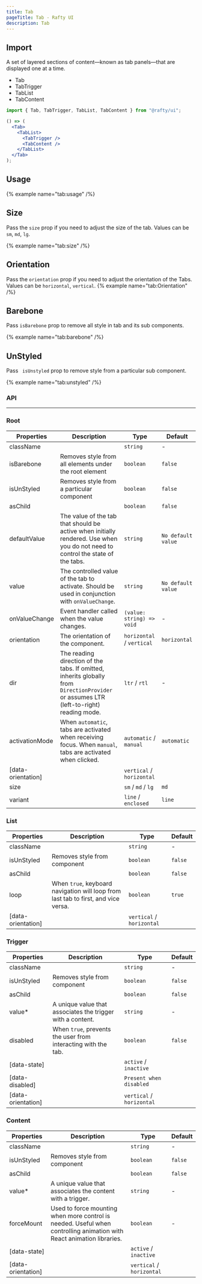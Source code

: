 ```yaml
---
title: Tab
pageTitle: Tab - Rafty UI
description: Tab
---
```


## Import

A set of layered sections of content—known as tab panels—that are displayed one at a time.

- Tab
- TabTrigger
- TabList
- TabContent

```jsx
import { Tab, TabTrigger, TabList, TabContent } from "@rafty/ui";

() => (
  <Tab>
    <TabList>
      <TabTrigger />
      <TabContent />
    </TabList>
  </Tab>
);
```

## Usage

{% example name="tab:usage" /%}

## Size

Pass the `size` prop if you need to adjust the size of the tab. Values can be `sm`, `md`, `lg`.

{% example name="tab:size" /%}

## Orientation

Pass the `orientation` prop if you need to adjust the orientation of the Tabs. Values can be `horizontal`, `vertical`.
{% example name="tab:Orientation" /%}

## Barebone

Pass `isBarebone` prop to remove all style in tab and its sub components.

{% example name="tab:barebone" /%}

## UnStyled

Pass ` isUnstyled` prop to remove style from a particular sub component.

{% example name="tab:unstyled" /%}

### API

---

### Root

| Properties         | Description                                                                                                                            | Type                      | Default            |
| ------------------ | -------------------------------------------------------------------------------------------------------------------------------------- | ------------------------- | ------------------ |
| className          |                                                                                                                                        | `string`                  | -                  |
| isBarebone         | Removes style from all elements under the root element                                                                                 | `boolean`                 | `false`            |
| isUnStyled         | Removes style from a particular component                                                                                              | `boolean`                 | `false`            |
| asChild            |                                                                                                                                        | `boolean`                 | `false`            |
| defaultValue       | The value of the tab that should be active when initially rendered. Use when you do not need to control the state of the tabs.         | `string`                  | `No default value` |
| value              | The controlled value of the tab to activate. Should be used in conjunction with `onValueChange`.                                       | `string`                  | `No default value` |
| onValueChange      | Event handler called when the value changes.                                                                                           | `(value: string) => void` | -                  |
| orientation        | The orientation of the component.                                                                                                      | `horizontal` / `vertical` | `horizontal`       |
| dir                | The reading direction of the tabs. If omitted, inherits globally from `DirectionProvider` or assumes LTR (left-to-right) reading mode. | `ltr` / `rtl`             | -                  |
| activationMode     | When `automatic`, tabs are activated when receiving focus. When `manual`, tabs are activated when clicked.                             | `automatic` / `manual`    | `automatic`        |
| [data-orientation] |                                                                                                                                        | `vertical` / `horizontal` |                    |
| size               |                                                                                                                                        | `sm` / `md` / `lg`        | `md`               |
| variant            |                                                                                                                                        | `line` / `enclosed`       | `line`             |

### List

| Properties         | Description                                                                        | Type                      | Default |
| ------------------ | ---------------------------------------------------------------------------------- | ------------------------- | ------- |
| className          |                                                                                    | `string`                  | -       |
| isUnStyled         | Removes style from component                                                       | `boolean`                 | `false` |
| asChild            |                                                                                    | `boolean`                 | `false` |
| loop               | When `true`, keyboard navigation will loop from last tab to first, and vice versa. | `boolean`                 | `true`  |
| [data-orientation] |                                                                                    | `vertical` / `horizontal` |         |

### Trigger

| Properties         | Description                                                   | Type                       | Default |
| ------------------ | ------------------------------------------------------------- | -------------------------- | ------- |
| className          |                                                               | `string`                   | -       |
| isUnStyled         | Removes style from component                                  | `boolean`                  | `false` |
| asChild            |                                                               | `boolean`                  | `false` |
| value\*            | A unique value that associates the trigger with a content.    | `string`                   | -       |
| disabled           | When `true`, prevents the user from interacting with the tab. | `boolean`                  | `false` |
| [data-state]       |                                                               | `active` / `inactive`      |         |
| [data-disabled]    |                                                               | `Present when disabled   ` |         |
| [data-orientation] |                                                               | `vertical` / `horizontal`  |         |

### Content

| Properties         | Description                                                                                                           | Type                      | Default |
| ------------------ | --------------------------------------------------------------------------------------------------------------------- | ------------------------- | ------- |
| className          |                                                                                                                       | `string`                  | -       |
| isUnStyled         | Removes style from component                                                                                          | `boolean`                 | `false` |
| asChild            |                                                                                                                       | `boolean`                 | `false` |
| value\*            | A unique value that associates the content with a trigger.                                                            | `string `                 | -       |
| forceMount         | Used to force mounting when more control is needed. Useful when controlling animation with React animation libraries. | `boolean`                 | -       |
| [data-state]       |                                                                                                                       | `active` / `inactive`     |         |
| [data-orientation] |                                                                                                                       | `vertical` / `horizontal` |         |
